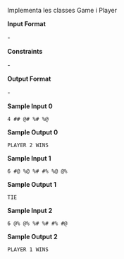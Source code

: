 Implementa les classes Game i Player

**Input Format**

\-

**Constraints**

\-

**Output Format**

\-

**Sample Input 0**

    4 ## @# %# %@

**Sample Output 0**

    PLAYER 2 WINS

**Sample Input 1**

    6 #@ %@ %# #% %@ @%

**Sample Output 1**

    TIE

**Sample Input 2**

    6 @% @% %# %# #% #@

**Sample Output 2**

    PLAYER 1 WINS
